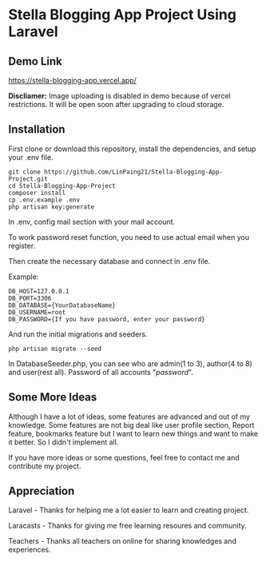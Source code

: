 # Stella Blogging App Project Using Laravel

## Demo Link
https://stella-blogging-app.vercel.app/

**Discliamer:** Image uploading is disabled in demo because of vercel restrictions. It will be open soon after upgrading to cloud storage.

## Installation

First clone or download this repository, install the dependencies, and setup your .env file.

```
git clone https://github.com/LinPaing21/Stella-Blogging-App-Project.git
cd Stella-Blogging-App-Project
composer install
cp .env.example .env
php artisan key:generate
```

In .env, config mail section with your mail account.

To work password reset function, you need to use actual email when you register.

Then create the necessary database and connect in .env file.

Example:
 ``` DB_CONNECTION=mysql
DB_HOST=127.0.0.1
DB_PORT=3306
DB_DATABASE={YourDatabaseName}
DB_USERNAME=root
DB_PASSWORD={If you have password, enter your password}  
```

And run the initial migrations and seeders.

```
php artisan migrate --seed
```

In DatabaseSeeder.php, you can see who are admin(1 to 3), author(4 to 8) and user(rest all). Password of all accounts "*password*".

## Some More Ideas

Although I have a lot of ideas, some features are advanced and out of my knowledge. Some features are not big deal like user profile section, Report feature, bookmarks feature but I want to learn new things and want to make it better. So I didn't implement all. 

If you have more ideas or some questions, feel free to contact me and contribute my project.

## Appreciation

Laravel - Thanks for helping me a lot easier to learn and creating project.

Laracasts - Thanks for giving me free learning resoures and community.

Teachers - Thanks all teachers on online for sharing knowledges and experiences.
